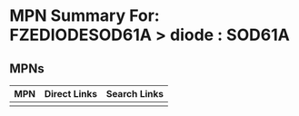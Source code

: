 



# MPN Summary For: FZEDIODESOD61A > diode : SOD61A

## MPNs
  

|MPN|Direct Links|Search Links|
| :--- | :--- | :--- |
||||
